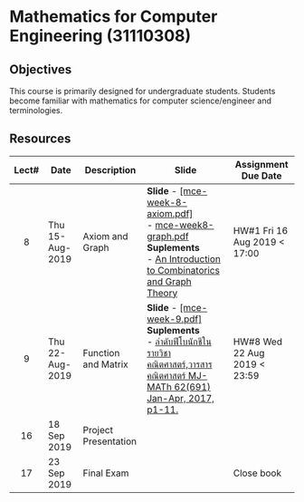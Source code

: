 #  Mathematics for Computer Engineering (31110308)

## Objectives

This course is primarily designed for undergraduate students. Students become familiar with mathematics for computer science/engineer  and terminologies.

## Resources

| Lect# | Date | Description  |Slide| Assignment Due Date |
|:-----:|------|-------------|----|---------------------|
|  8 |Thu 15-Aug-2019| Axiom and Graph | **Slide** - [[mce-week-8-axiom.pdf]](https://drive.google.com/file/d/1_yFolOYBmKkLVY-_pKtct4I_pE1pe_jl/view?usp=sharing) <br> - [mce-week8-graph.pdf](https://drive.google.com/file/d/1DQhmPy4Uy-38DbSE2KjuCj4YrCN0mkHF/view?usp=sharing)<br> **Suplements** <br> - [An Introduction to Combinatorics and Graph Theory](https://drive.google.com/open?id=1FIYrOkzCcNciNT4ve8i-v20hMtHhTYiw) | HW\#1 Fri 16 Aug 2019 < 17:00|
|  9 |Thu 22-Aug-2019| Function and Matrix | **Slide** - [[mce-week-9.pdf]]() <br> **Suplements** <br> - [ลำดับฟีโบนักชีในรายวิชาคณิตศาสตร์,วารสารคณิตศาสตร์ MJ-MATh 62(691) Jan-Apr, 2017, p1-11.](https://www.tci-thaijo.org/index.php/MJMATh/article/download/157898/114350/) | HW\#8 Wed 22 Aug 2019 < 23:59|
| 16 | 18 Sep 2019 | Project Presentation || |
| 17 | 23 Sep 2019 | Final Exam  || Close book |

